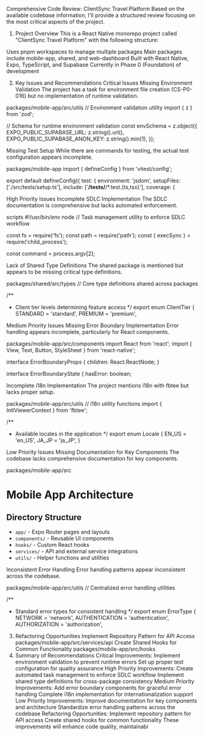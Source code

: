 Comprehensive Code Review: ClientSync Travel Platform
Based on the available codebase information, I'll provide a structured review focusing on the most critical aspects of the project.

1. Project Overview
This is a React Native monorepo project called "ClientSync Travel Platform" with the following structure:

Uses pnpm workspaces to manage multiple packages
Main packages include mobile-app, shared, and web-dashboard
Built with React Native, Expo, TypeScript, and Supabase
Currently in Phase 0 (Foundation) of development

2. Key Issues and Recommendations
Critical Issues
Missing Environment Validation
The project has a task for environment file creation (CS-P0-016) but no implementation of runtime validation.

packages/mobile-app/src/utils
// Environment validation utility
import { z } from 'zod';

// Schema for runtime environment validation
const envSchema = z.object({
  EXPO_PUBLIC_SUPABASE_URL: z.string().url(),
  EXPO_PUBLIC_SUPABASE_ANON_KEY: z.string().min(1),
});

Missing Test Setup
While there are commands for testing, the actual test configuration appears incomplete.

packages/mobile-app
import { defineConfig } from 'vitest/config';

export default defineConfig({
  test: {
    environment: 'jsdom',
    setupFiles: ['./src/tests/setup.ts'],
    include: ['**/__tests__/**/*.test.{ts,tsx}'],
    coverage: {

High Priority Issues
Incomplete SDLC Implementation
The SDLC documentation is comprehensive but lacks automated enforcement.

scripts
#!/usr/bin/env node
// Task management utility to enforce SDLC workflow

const fs = require('fs');
const path = require('path');
const { execSync } = require('child_process');

const command = process.argv[2];

Lack of Shared Type Definitions
The shared package is mentioned but appears to be missing critical type definitions.

packages/shared/src/types
// Core type definitions shared across packages

/**
 * Client tier levels determining feature access
 */
export enum ClientTier {
  STANDARD = 'standard',
  PREMIUM = 'premium',

Medium Priority Issues
Missing Error Boundary Implementation
Error handling appears incomplete, particularly for React components.

packages/mobile-app/src/components
import React from 'react';
import { View, Text, Button, StyleSheet } from 'react-native';

interface ErrorBoundaryProps {
  children: React.ReactNode;
}

interface ErrorBoundaryState {
  hasError: boolean;

Incomplete i18n Implementation
The project mentions i18n with fbtee but lacks proper setup.

packages/mobile-app/src/utils
// i18n utility functions
import { IntlViewerContext } from 'fbtee';

/**
 * Available locales in the application
 */
export enum Locale {
  EN_US = 'en_US',
  JA_JP = 'ja_JP',
}

Low Priority Issues
Missing Documentation for Key Components
The codebase lacks comprehensive documentation for key components.

packages/mobile-app/src
# Mobile App Architecture

## Directory Structure

- `app/` - Expo Router pages and layouts
- `components/` - Reusable UI components
- `hooks/` - Custom React hooks
- `services/` - API and external service integrations
- `utils/` - Helper functions and utilities

Inconsistent Error Handling
Error handling patterns appear inconsistent across the codebase.

packages/mobile-app/src/utils
// Centralized error handling utilities

/**
 * Standard error types for consistent handling
 */
export enum ErrorType {
  NETWORK = 'network',
  AUTHENTICATION = 'authentication',
  AUTHORIZATION = 'authorization',

3. Refactoring Opportunities
Implement Repository Pattern for API Access
packages/mobile-app/src/services/api
Create Shared Hooks for Common Functionality
packages/mobile-app/src/hooks
4. Summary of Recommendations
Critical Improvements:
Implement environment validation to prevent runtime errors
Set up proper test configuration for quality assurance
High Priority Improvements:
Create automated task management to enforce SDLC workflow
Implement shared type definitions for cross-package consistency
Medium Priority Improvements:
Add error boundary components for graceful error handling
Complete i18n implementation for internationalization support
Low Priority Improvements:
Improve documentation for key components and architecture
Standardize error handling patterns across the codebase
Refactoring Opportunities:
Implement repository pattern for API access
Create shared hooks for common functionality
These improvements will enhance code quality, maintainabi